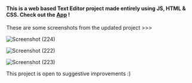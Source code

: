 <h4>
This is a web based <b>Text Editor</b> project made entirely using <B>JS, HTML & CSS</B>. Check out the <b><a href="https://js-text-editor-app.netlify.app/">App</a></b> !
</h4>

These are some screenshots from the updated project >>>

![Screenshot (224)](https://user-images.githubusercontent.com/68563695/213104550-cf72f1bb-d096-4072-8587-5cd3bcd6e134.png)

![Screenshot (222)](https://user-images.githubusercontent.com/68563695/213104563-a6402b0a-5d3b-4a32-be79-4b95a32ca2cf.png)

![Screenshot (223)](https://user-images.githubusercontent.com/68563695/213104581-b4f2b067-ab08-48ed-b48d-cc36b6b7a57c.png)

This project is open to suggestive improvements :)
